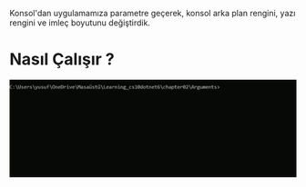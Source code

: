 Konsol'dan uygulamamıza parametre geçerek, konsol arka plan rengini, yazı rengini ve imleç boyutunu değiştirdik.

# Nasıl Çalışır ?

![HowItWorks](https://raw.githubusercontent.com/yusufEk1n/Learning_cs10dotnet6/master/chapter02/Arguments/screenshot/how-it-works.gif)